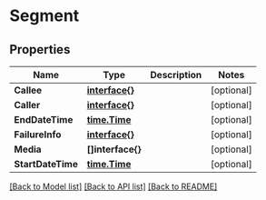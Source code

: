 # Segment

## Properties

Name | Type | Description | Notes
------------ | ------------- | ------------- | -------------
**Callee** | [**interface{}**](.md) |  | [optional] 
**Caller** | [**interface{}**](.md) |  | [optional] 
**EndDateTime** | [**time.Time**](time.Time.md) |  | [optional] 
**FailureInfo** | [**interface{}**](.md) |  | [optional] 
**Media** | **[]interface{}** |  | [optional] 
**StartDateTime** | [**time.Time**](time.Time.md) |  | [optional] 

[[Back to Model list]](../README.md#documentation-for-models) [[Back to API list]](../README.md#documentation-for-api-endpoints) [[Back to README]](../README.md)


